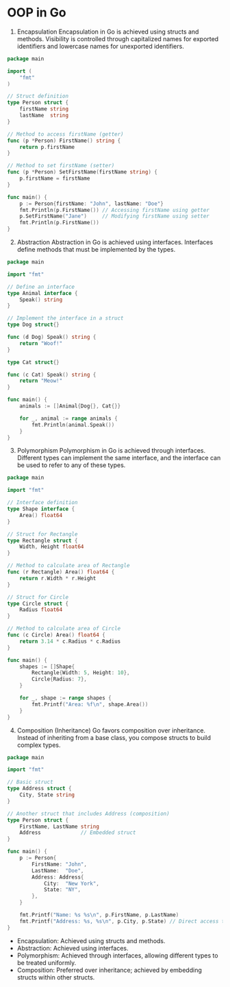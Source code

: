 # OOP in Go

1. Encapsulation
Encapsulation in Go is achieved using structs and methods. Visibility is controlled through capitalized names for exported identifiers and lowercase names for unexported identifiers.

```go
package main

import (
    "fmt"
)

// Struct definition
type Person struct {
    firstName string
    lastName  string
}

// Method to access firstName (getter)
func (p *Person) FirstName() string {
    return p.firstName
}

// Method to set firstName (setter)
func (p *Person) SetFirstName(firstName string) {
    p.firstName = firstName
}

func main() {
    p := Person{firstName: "John", lastName: "Doe"}
    fmt.Println(p.FirstName()) // Accessing firstName using getter
    p.SetFirstName("Jane")     // Modifying firstName using setter
    fmt.Println(p.FirstName())
}
```

2. Abstraction
Abstraction in Go is achieved using interfaces. Interfaces define methods that must be implemented by the types.

```go
package main

import "fmt"

// Define an interface
type Animal interface {
    Speak() string
}

// Implement the interface in a struct
type Dog struct{}

func (d Dog) Speak() string {
    return "Woof!"
}

type Cat struct{}

func (c Cat) Speak() string {
    return "Meow!"
}

func main() {
    animals := []Animal{Dog{}, Cat{}}

    for _, animal := range animals {
        fmt.Println(animal.Speak())
    }
}
```

3. Polymorphism
Polymorphism in Go is achieved through interfaces. Different types can implement the same interface, and the interface can be used to refer to any of these types.

```go
package main

import "fmt"

// Interface definition
type Shape interface {
    Area() float64
}

// Struct for Rectangle
type Rectangle struct {
    Width, Height float64
}

// Method to calculate area of Rectangle
func (r Rectangle) Area() float64 {
    return r.Width * r.Height
}

// Struct for Circle
type Circle struct {
    Radius float64
}

// Method to calculate area of Circle
func (c Circle) Area() float64 {
    return 3.14 * c.Radius * c.Radius
}

func main() {
    shapes := []Shape{
        Rectangle{Width: 5, Height: 10},
        Circle{Radius: 7},
    }

    for _, shape := range shapes {
        fmt.Printf("Area: %f\n", shape.Area())
    }
}
```

4. Composition (Inheritance)
Go favors composition over inheritance. Instead of inheriting from a base class, you compose structs to build complex types.

```go
package main

import "fmt"

// Basic struct
type Address struct {
    City, State string
}

// Another struct that includes Address (composition)
type Person struct {
    FirstName, LastName string
    Address             // Embedded struct
}

func main() {
    p := Person{
        FirstName: "John",
        LastName:  "Doe",
        Address: Address{
            City:  "New York",
            State: "NY",
        },
    }

    fmt.Printf("Name: %s %s\n", p.FirstName, p.LastName)
    fmt.Printf("Address: %s, %s\n", p.City, p.State) // Direct access to Address fields
}
```

- Encapsulation: Achieved using structs and methods.
- Abstraction: Achieved using interfaces.
- Polymorphism: Achieved through interfaces, allowing different types to be treated uniformly.
- Composition: Preferred over inheritance; achieved by embedding structs within other structs.
